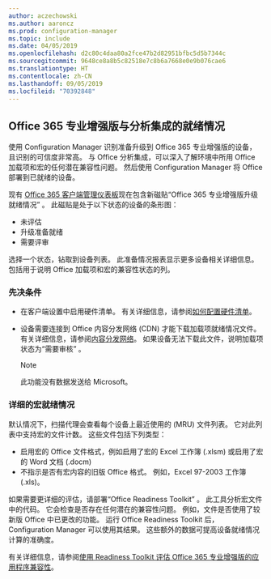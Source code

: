 ```yaml
---
author: aczechowski
ms.author: aaroncz
ms.prod: configuration-manager
ms.topic: include
ms.date: 04/05/2019
ms.openlocfilehash: d2c80c4daa80a2fce47b2d82951bfbc5d5b7344c
ms.sourcegitcommit: 9648ce8a8b5c82518e7c8b6a7668e0e9b076cae6
ms.translationtype: HT
ms.contentlocale: zh-CN
ms.lasthandoff: 09/05/2019
ms.locfileid: "70392848"
---
```

## <a name="bkmk_o365"></a> Office 365 专业增强版与分析集成的就绪情况
<!--3735402-->

使用 Configuration Manager 识别准备升级到 Office 365 专业增强版的设备，且识别的可信度非常高。 与 Office 分析集成，可以深入了解环境中所用 Office 加载项和宏的任何潜在兼容性问题。 然后使用 Configuration Manager 将 Office 部署到已就绪的设备。 

现有 [Office 365 客户端管理仪表板](/sccm/sum/deploy-use/office-365-dashboard#bkmk_o365_readiness)现在包含新磁贴“Office 365 专业增强版升级就绪情况”  。 此磁贴是处于以下状态的设备的条形图：
- 未评估
- 升级准备就绪
- 需要评审

选择一个状态，钻取到设备列表。 此准备情况报表显示更多设备相关详细信息。 包括用于说明 Office 加载项和宏的兼容性状态的列。 


### <a name="prerequisites"></a>先决条件

- 在客户端设置中启用硬件清单。 有关详细信息，请参阅[如何配置硬件清单](/sccm/core/clients/manage/inventory/configure-hardware-inventory)。  

- 设备需要连接到 Office 内容分发网络 (CDN) 才能下载加载项就绪情况文件。 有关详细信息，请参阅[内容分发网络](https://docs.microsoft.com/office365/enterprise/content-delivery-networks)。 如果设备无法下载此文件，说明加载项状态为“需要审核”  。  

    > [!Note]  
    > 此功能没有数据发送给 Microsoft。  


### <a name="bkmk_ort"></a>详细的宏就绪情况

默认情况下，扫描代理会查看每个设备上最近使用的 (MRU) 文件列表。 它对此列表中支持宏的文件计数。 这些文件包括下列类型：
- 启用宏的 Office 文件格式，例如启用了宏的 Excel 工作簿 (.xlsm) 或启用了宏的 Word 文档 (.docm)  
- 不指示是否有宏内容的旧版 Office 格式。 例如，Excel 97-2003 工作簿 (.xls)。

如果需要更详细的评估，请部署“Office Readiness Toolkit”  。 此工具分析宏文件中的代码。 它会检查是否存在任何潜在的兼容性问题。 例如，文件是否使用了较新版 Office 中已更改的功能。 运行 Office Readiness Toolkit 后，Configuration Manager 可以使用其结果。 这些额外的数据可提高设备就绪情况计算的准确度。

有关详细信息，请参阅[使用 Readiness Toolkit 评估 Office 365 专业增强版的应用程序兼容性](https://aka.ms/readinesstoolkit)。

